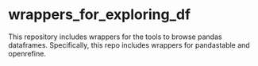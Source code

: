 # wrappers_for_exploring_df
This repository includes wrappers for the tools to browse pandas dataframes. Specifically, this repo includes wrappers for pandastable and openrefine.
